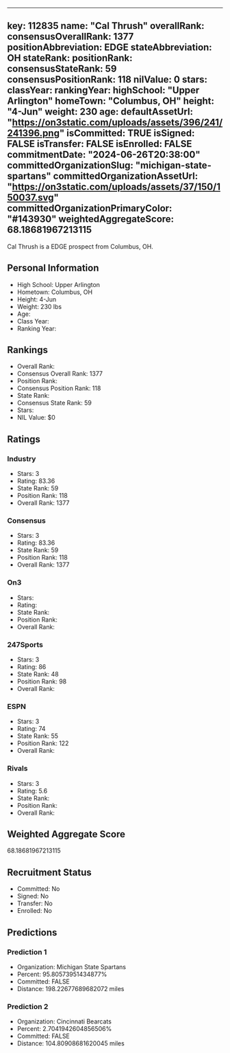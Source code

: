 ---
  key: 112835
  name: "Cal Thrush"
  overallRank: 
  consensusOverallRank: 1377
  positionAbbreviation: EDGE
  stateAbbreviation: OH
  stateRank: 
  positionRank: 
  consensusStateRank: 59
  consensusPositionRank: 118
  nilValue: 0
  stars: 
  classYear: 
  rankingYear: 
  highSchool: "Upper Arlington"
  homeTown: "Columbus, OH"
  height: "4-Jun"
  weight: 230
  age: 
  defaultAssetUrl: "https://on3static.com/uploads/assets/396/241/241396.png"
  isCommitted: TRUE
  isSigned: FALSE
  isTransfer: FALSE
  isEnrolled: FALSE
  commitmentDate: "2024-06-26T20:38:00"
  committedOrganizationSlug: "michigan-state-spartans"
  committedOrganizationAssetUrl: "https://on3static.com/uploads/assets/37/150/150037.svg"
  committedOrganizationPrimaryColor: "#143930"
  weightedAggregateScore: 68.18681967213115
  ---
  
  Cal Thrush is a EDGE prospect from Columbus, OH.
  
  ## Personal Information
  - High School: Upper Arlington
  - Hometown: Columbus, OH
  - Height: 4-Jun
  - Weight: 230 lbs
  - Age: 
  - Class Year: 
  - Ranking Year: 
  
  ## Rankings
  - Overall Rank: 
  - Consensus Overall Rank: 1377
  - Position Rank: 
  - Consensus Position Rank: 118
  - State Rank: 
  - Consensus State Rank: 59
  - Stars: 
  - NIL Value: $0
  
  ## Ratings
  
  ### Industry
  - Stars: 3
  - Rating: 83.36
  - State Rank: 59
  - Position Rank: 118
  - Overall Rank: 1377
  
  ### Consensus
  - Stars: 3
  - Rating: 83.36
  - State Rank: 59
  - Position Rank: 118
  - Overall Rank: 1377
  
  ### On3
  - Stars: 
  - Rating: 
  - State Rank: 
  - Position Rank: 
  - Overall Rank: 
  
  ### 247Sports
  - Stars: 3
  - Rating: 86
  - State Rank: 48
  - Position Rank: 98
  - Overall Rank: 
  
  ### ESPN
  - Stars: 3
  - Rating: 74
  - State Rank: 55
  - Position Rank: 122
  - Overall Rank: 
  
  ### Rivals
  - Stars: 3
  - Rating: 5.6
  - State Rank: 
  - Position Rank: 
  - Overall Rank: 
  
  ## Weighted Aggregate Score
  68.18681967213115
  
  ## Recruitment Status
  - Committed: No
  - Signed: No
  - Transfer: No
  - Enrolled: No
  
  
  
  ## Predictions
  
  ### Prediction 1
  - Organization: Michigan State Spartans
  - Percent: 95.80573951434877%
  - Committed: FALSE
  - Distance: 198.22677689682072 miles
  
  ### Prediction 2
  - Organization: Cincinnati Bearcats
  - Percent: 2.7041942604856506%
  - Committed: FALSE
  - Distance: 104.80908681620045 miles
  